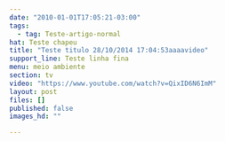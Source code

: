 ```yaml
---
date: "2010-01-01T17:05:21-03:00"
tags:
  - tag: Teste-artigo-normal
hat: Teste chapeu
title: "Teste titulo 28/10/2014 17:04:53aaaavideo"
support_line: Teste linha fina
menu: meio ambiente
section: tv
video: "https://www.youtube.com/watch?v=QixID6N6ImM"
layout: post
files: []
published: false
images_hd: ""

---
```

